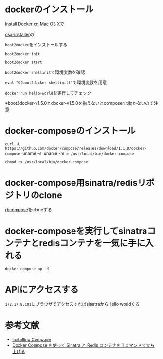 # dockerのインストール
[Install Docker on Mac OS X](http://docs.docker.com/installation/mac/)で

[osx-installer](https://github.com/boot2docker/osx-installer/releases/tag/v1.5.0)の

`boot2docker`をインストールする

`boot2docker init`

`boot2docker start`

`boot2docker shellinit`で環境変数を確認

`eval "$(boot2docker shellinit)"`で環境変数を用意

`docker run hello-world`を実行してチェック

※boot2docker-v1.5.0とdocker-v1.5.0を揃えないとcomposerは動かないので注意


# docker-composeのインストール
`curl -L https://github.com/docker/compose/releases/download/1.1.0/docker-compose-`uname -s`-`uname -m` > /usr/local/bin/docker-compose`

`chmod +x /usr/local/bin/docker-compose`

# docker-compose用sinatra/redisリポジトリのclone
[rbcompose](https://github.com/shogochiai/rbcompose)をcloneする

# docker-composeを実行してsinatraコンテナとredisコンテナを一気に手に入れる
`docker-compose up -d`

# APIにアクセスする

`172.17.8.101`にブラウザでアクセスすればsinatraからHello worldくる



# 参考文献
- [Installing Compose](https://docs.docker.com/compose/install/)
- [Docker Compose を使って Sinatra と Redis コンテナを 1 コマンドで立ち上げる](http://qiita.com/spesnova/items/40b49b9faa5faa1f98bf)
